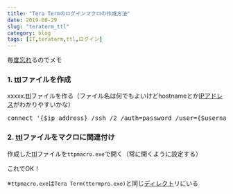 ```yaml
---
title: "Tera Termのログインマクロの作成方法"
date: 2019-08-29
slug: "teraterm_ttl"
category: blog
tags: [IT,teraterm,ttl,ログイン]
---
```

<p>毎<a class="keyword" href="http://d.hatena.ne.jp/keyword/%C5%D9%CB%BA%A4%EC">度忘れ</a>るのでメモ</p>

<h3>1. <a class="keyword" href="http://d.hatena.ne.jp/keyword/ttl">ttl</a>ファイルを作成</h3>

<p>xxxxx.<a class="keyword" href="http://d.hatena.ne.jp/keyword/ttl">ttl</a>ファイルを作る（ファイル名は何でもよいけどhostnameとか<a class="keyword" href="http://d.hatena.ne.jp/keyword/IP%A5%A2%A5%C9%A5%EC%A5%B9">IPアドレス</a>がわかりやすいかな）</p>

<pre class="code" data-lang="" data-unlink>connect &#39;{$ip_address} /ssh /2 /auth=password /user={$username} /passwd={$password}&#39;</pre>


<h3>2. <a class="keyword" href="http://d.hatena.ne.jp/keyword/ttl">ttl</a>ファイルをマクロに関連付け</h3>

<p>作成した<a class="keyword" href="http://d.hatena.ne.jp/keyword/ttl">ttl</a>ファイルを<code>ttpmacro.exe</code>で開く（常に開くように設定する）</p>

<p>これでOK！</p>

<p>※<code>ttpmacro.exe</code>は<code>Tera Term(ttermpro.exe)</code>と同じ<a class="keyword" href="http://d.hatena.ne.jp/keyword/%A5%C7%A5%A3%A5%EC%A5%AF%A5%C8">ディレクト</a>リにいる</p>

